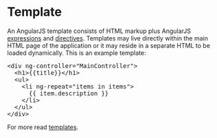 # Template

An AngularJS template consists of HTML markup plus AngularJS [expressions](#AngularJS/expression) and [directives](#AngularJS/directive). Templates may live directly within the main HTML page of the application or it may reside in a separate HTML to be loaded dynamically. This is an example template:

<pre>
&lt;div ng-controller=&quot;MainController&quot;&gt;
  &lt;h1&gt;{{title}}&lt;/h1&gt;
  &lt;ul&gt;
    &lt;li ng-repeat=&quot;items in items&quot;&gt;
      {{ item.description }}
    &lt;/li&gt;
  &lt;/ul&gt;
&lt;/div&gt;
</pre>

For more read [templates](https://docs.angularjs.org/guide/templates).
